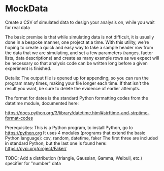 # MockData
Create a CSV of simulated data to design your analysis on, while you wait for
real data

The basic premise is that while simulating data is not difficult, it is 
usually done in a bespoke manner, one project at a time.  With this utility, 
we're hoping to create a quick and easy way to take a sample header row from 
the data that we are simulating, and set a few parameters (ranges, factor 
lists, data descriptions) and create as many example rows as we expect will 
be necessary so that analysis code can be written long before a given 
experiment is finished.

Details: 
The output file is opened up for appending, so you can run the program many 
times, making your file longer each time.  If that isn't the result you want, 
be sure to delete the evidence of earlier attempts.

The format for dates is the standard Python formatting codes from the datetime 
module, documented here: 

https://docs.python.org/3/library/datetime.html#strftime-and-strptime-format-codes

Prerequisites:
This is a Python program, to install Python, go to https://python.org
It uses 4 modules (programs that extend the basic Python language):
    csv, random, datetime, faker
The first three are included in standard Python, but the last one is found here:
https://pypi.org/project/Faker/

TODO:
Add a distribution (triangle, Gaussian, Gamma, Weibull, etc.) specifier for "number" data